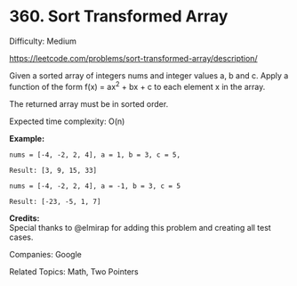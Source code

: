 # 360. Sort Transformed Array

Difficulty: Medium

https://leetcode.com/problems/sort-transformed-array/description/

Given a sorted array of integers nums and integer values a, b and c. Apply a function of the form f(x) = ax<sup>2</sup> + bx + c to each element x in the array.

The returned array must be in sorted order.

Expected time complexity: O(n)

**Example:**
```
nums = [-4, -2, 2, 4], a = 1, b = 3, c = 5,

Result: [3, 9, 15, 33]

nums = [-4, -2, 2, 4], a = -1, b = 3, c = 5

Result: [-23, -5, 1, 7]
```

**Credits:**  
Special thanks to @elmirap for adding this problem and creating all test cases.

Companies: Google

Related Topics: Math, Two Pointers
